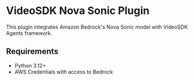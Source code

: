 # VideoSDK Nova Sonic Plugin

This plugin integrates Amazon Bedrock's Nova Sonic model with VideoSDK Agents framework.

## Requirements

- Python 3.12+
- AWS Credentials with access to Bedrock
